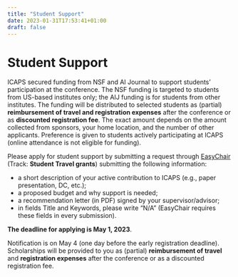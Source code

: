 ```yaml
---
title: "Student Support"
date: 2023-01-31T17:53:41+01:00
draft: false
---
```


# Student Support

ICAPS secured funding from NSF and AI Journal to support students’ participation at the conference. The NSF funding is targeted to students from US-based institutes only; the AIJ funding is for students from other institutes. The funding will be distributed to selected students as (partial) **reimbursement of travel and registration expenses** after the conference or as **discounted registration fee**. The exact amount depends on the amount collected from sponsors, your home location, and the number of other applicants. Preference is given to students actively participating at ICAPS (online attendance is not eligible for funding).

Please apply for student support by submitting a request through [EasyChair](https://easychair.org/conferences/?conf=icaps23) (Track: **Student Travel grants**) submitting the following information:
* a short description of your active contribution to ICAPS (e.g., paper presentation, DC, etc.);
* a proposed budget and why support is needed;
* a recommendation letter (in PDF) signed by your supervisor/advisor;
* in fields Title and Keywords, please write “N/A” (EasyChair requires these fields in every submission).

**The deadline for applying is May 1, 2023**. 

Notification is on May 4 (one day before the early registration deadline). Scholarships will be provided to you as (partial) **reimbursement of travel** and **registration expenses** after the conference or as a discounted registration fee.
